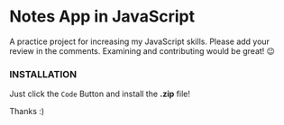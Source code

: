 
# Notes App in JavaScript

A practice project for increasing my JavaScript skills. Please add your
review in the comments. Examining and contributing would be great! 😉

### INSTALLATION

Just click the `Code` Button and install the **.zip** file!

Thanks :)
